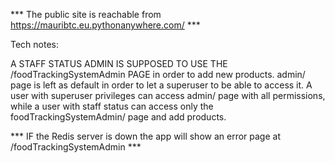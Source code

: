 *** The public site is reachable from https://mauribtc.eu.pythonanywhere.com/ ***

Tech notes:

A STAFF STATUS ADMIN IS SUPPOSED TO USE THE /foodTrackingSystemAdmin PAGE in order to add new products.
admin/ page is left as default in order to let a superuser to be able to access it.
A user with superuser privileges can access admin/ page with all permissions, while a user with staff status can access only the foodTrackingSystemAdmin/ page and add products.

*** IF the Redis server is down the app will show an error page at /foodTrackingSystemAdmin ***